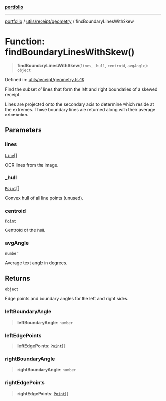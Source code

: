 [**portfolio**](../../../../README.md)

***

[portfolio](../../../../modules.md) / [utils/receipt/geometry](../README.md) / findBoundaryLinesWithSkew

# Function: findBoundaryLinesWithSkew()

> **findBoundaryLinesWithSkew**(`lines`, `_hull`, `centroid`, `avgAngle`): `object`

Defined in: [utils/receipt/geometry.ts:18](https://github.com/tnorlund/Portfolio/blob/ca898a59e393128effd13e7124ea86b6d84ce087/portfolio/utils/receipt/geometry.ts#L18)

Find the subset of lines that form the left and right boundaries of a
skewed receipt.

Lines are projected onto the secondary axis to determine which reside
at the extremes. Those boundary lines are returned along with their
average orientation.

## Parameters

### lines

[`Line`](../../../../types/api/interfaces/Line.md)[]

OCR lines from the image.

### \_hull

[`Point`](../../../geometry/basic/interfaces/Point.md)[]

Convex hull of all line points (unused).

### centroid

[`Point`](../../../geometry/basic/interfaces/Point.md)

Centroid of the hull.

### avgAngle

`number`

Average text angle in degrees.

## Returns

`object`

Edge points and boundary angles for the left and right sides.

### leftBoundaryAngle

> **leftBoundaryAngle**: `number`

### leftEdgePoints

> **leftEdgePoints**: [`Point`](../../../geometry/basic/interfaces/Point.md)[]

### rightBoundaryAngle

> **rightBoundaryAngle**: `number`

### rightEdgePoints

> **rightEdgePoints**: [`Point`](../../../geometry/basic/interfaces/Point.md)[]
